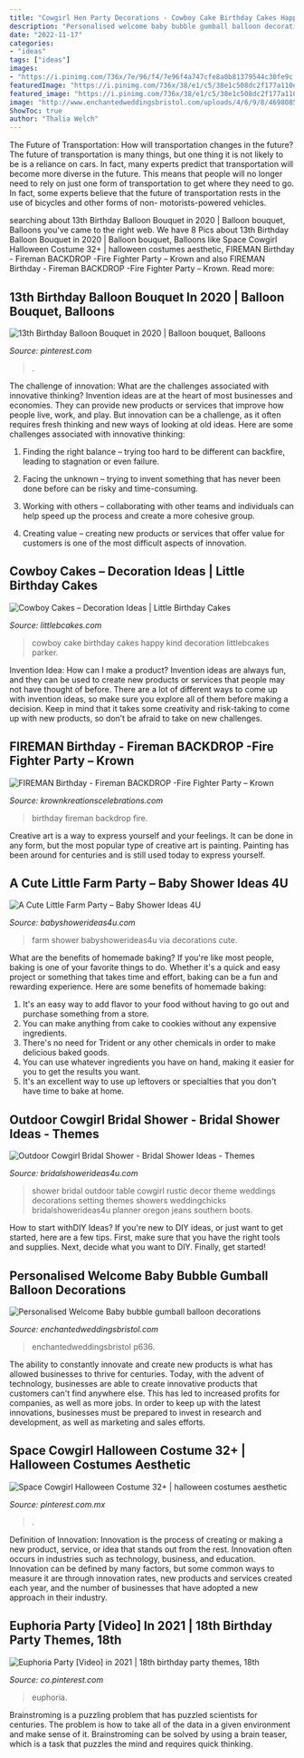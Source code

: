 ```yaml
---
title: "Cowgirl Hen Party Decorations - Cowboy Cake Birthday Cakes Happy Kind Decoration Littlebcakes Parker"
description: "Personalised welcome baby bubble gumball balloon decorations"
date: "2022-11-17"
categories:
- "ideas"
tags: ["ideas"]
images:
- "https://i.pinimg.com/736x/7e/96/f4/7e96f4a747cfe8a0b81379544c30fe9c.jpg"
featuredImage: "https://i.pinimg.com/736x/38/e1/c5/38e1c508dc2f177a110ed380bdbe3cca.jpg"
featured_image: "https://i.pinimg.com/736x/38/e1/c5/38e1c508dc2f177a110ed380bdbe3cca.jpg"
image: "http://www.enchantedweddingsbristol.com/uploads/4/6/9/8/46980855/s542440728562510073_p636_i4_w640.jpeg"
ShowToc: true
author: "Thalia Welch"
---
```



The Future of Transportation: How will transportation changes in the future?
The future of transportation is many things, but one thing it is not likely to be is a reliance on cars. In fact, many experts predict that transportation will become more diverse in the future. This means that people will no longer need to rely on just one form of transportation to get where they need to go. In fact, some experts believe that the future of transportation rests in the use of bicycles and other forms of non- motorists-powered vehicles.

	

		
searching about 13th Birthday Balloon Bouquet in 2020 | Balloon bouquet, Balloons you've came to the right web. We have 8 Pics about 13th Birthday Balloon Bouquet in 2020 | Balloon bouquet, Balloons like Space Cowgirl Halloween Costume 32+ | halloween costumes aesthetic, FIREMAN Birthday - Fireman BACKDROP -Fire Fighter Party – Krown and also FIREMAN Birthday - Fireman BACKDROP -Fire Fighter Party – Krown. Read more:
		
    
## 13th Birthday Balloon Bouquet In 2020 | Balloon Bouquet, Balloons

<img loading=lazy src="https://i.pinimg.com/736x/38/e1/c5/38e1c508dc2f177a110ed380bdbe3cca.jpg" onerror="this.onerror=null;this.src='https://tse1.mm.bing.net/th?id=OIP.75K-Sp8ml5Q5Ce6w6ZLuqAHaJ3&amp;pid=15.1';" alt="13th Birthday Balloon Bouquet in 2020 | Balloon bouquet, Balloons">

_Source: pinterest.com_

>. 

	

The challenge of innovation: What are the challenges associated with innovative thinking?
Invention ideas are at the heart of most businesses and economies. They can provide new products or services that improve how people live, work, and play. But innovation can be a challenge, as it often requires fresh thinking and new ways of looking at old ideas. Here are some challenges associated with innovative thinking:
1) Finding the right balance – trying too hard to be different can backfire, leading to stagnation or even failure.

2) Facing the unknown – trying to invent something that has never been done before can be risky and time-consuming.

3) Working with others – collaborating with other teams and individuals can help speed up the process and create a more cohesive group.

4) Creating value – creating new products or services that offer value for customers is one of the most difficult aspects of innovation.

    
## Cowboy Cakes – Decoration Ideas | Little Birthday Cakes

<img loading=lazy src="http://www.littlebcakes.com/wp-content/uploads/2014/02/Cowboy-Cake.jpg" onerror="this.onerror=null;this.src='https://tse1.mm.bing.net/th?id=OIP.xTADRv11sYCvkGf27jbytAHaJ4&amp;pid=15.1';" alt="Cowboy Cakes – Decoration Ideas | Little Birthday Cakes">

_Source: littlebcakes.com_

>cowboy cake birthday cakes happy kind decoration littlebcakes parker. 

	

Invention Idea: How can I make a product?
Invention ideas are always fun, and they can be used to create new products or services that people may not have thought of before. There are a lot of different ways to come up with invention ideas, so make sure you explore all of them before making a decision. Keep in mind that it takes some creativity and risk-taking to come up with new products, so don’t be afraid to take on new challenges.

    
## FIREMAN Birthday - Fireman BACKDROP -Fire Fighter Party – Krown

<img loading=lazy src="https://cdn.shopify.com/s/files/1/1128/1376/products/DSC_0605_grande.JPG?v=1455255384" onerror="this.onerror=null;this.src='https://tse2.mm.bing.net/th?id=OIP.VjezhcN6RFof625k2AVzJwAAAA&amp;pid=15.1';" alt="FIREMAN Birthday - Fireman BACKDROP -Fire Fighter Party – Krown">

_Source: krownkreationscelebrations.com_

>birthday fireman backdrop fire. 

	

Creative art is a way to express yourself and your feelings. It can be done in any form, but the most popular type of creative art is painting. Painting has been around for centuries and is still used today to express yourself.

    
## A Cute Little Farm Party – Baby Shower Ideas 4U

<img loading=lazy src="https://babyshowerideas4u.com/wp-content/uploads/2014/01/via_babyshowerideas4u_14.jpg" onerror="this.onerror=null;this.src='https://tse1.mm.bing.net/th?id=OIP.Rj0xi7fr6RNbolONd9c7HQHaLH&amp;pid=15.1';" alt="A Cute Little Farm Party – Baby Shower Ideas 4U">

_Source: babyshowerideas4u.com_

>farm shower babyshowerideas4u via decorations cute. 

	

What are the benefits of homemade baking?
If you're like most people, baking is one of your favorite things to do. Whether it's a quick and easy project or something that takes time and effort, baking can be a fun and rewarding experience. Here are some benefits of homemade baking: 
1) It's an easy way to add flavor to your food without having to go out and purchase something from a store. 
2) You can make anything from cake to cookies without any expensive ingredients. 
3) There's no need for Trident or any other chemicals in order to make delicious baked goods. 
4) You can use whatever ingredients you have on hand, making it easier for you to get the results you want. 
5) It's an excellent way to use up leftovers or specialties that you don't have time to bake at home.

    
## Outdoor Cowgirl Bridal Shower - Bridal Shower Ideas - Themes

<img loading=lazy src="https://www.bridalshowerideas4u.com/wp-content/uploads/2016/03/cowgirl-bridal-shower-guest-table-setting1.jpg" onerror="this.onerror=null;this.src='https://tse3.mm.bing.net/th?id=OIP.oJttbEvhlLU8nCviutG4cgHaLH&amp;pid=15.1';" alt="Outdoor Cowgirl Bridal Shower - Bridal Shower Ideas - Themes">

_Source: bridalshowerideas4u.com_

>shower bridal outdoor table cowgirl rustic decor theme weddings decorations setting themes showers weddingchicks bridalshowerideas4u planner oregon jeans southern boots. 

	

How to start withDIY Ideas?
If you're new to DIY ideas, or just want to get started, here are a few tips. First, make sure that you have the right tools and supplies. Next, decide what you want to DIY. Finally, get started!

    
## Personalised Welcome Baby Bubble Gumball Balloon Decorations

<img loading=lazy src="http://www.enchantedweddingsbristol.com/uploads/4/6/9/8/46980855/s542440728562510073_p636_i4_w640.jpeg" onerror="this.onerror=null;this.src='https://tse3.mm.bing.net/th?id=OIP.-7mVDDgN-4m9891v50qDbwHaOf&amp;pid=15.1';" alt="Personalised Welcome Baby bubble gumball balloon decorations">

_Source: enchantedweddingsbristol.com_

>enchantedweddingsbristol p636. 

	

The ability to constantly innovate and create new products is what has allowed businesses to thrive for centuries. Today, with the advent of technology, businesses are able to create innovative products that customers can't find anywhere else. This has led to increased profits for companies, as well as more jobs. In order to keep up with the latest innovations, businesses must be prepared to invest in research and development, as well as marketing and sales efforts.

    
## Space Cowgirl Halloween Costume 32+ | Halloween Costumes Aesthetic

<img loading=lazy src="https://i.pinimg.com/736x/18/6b/bc/186bbc23494a674714568530425ec18e.jpg" onerror="this.onerror=null;this.src='https://tse4.mm.bing.net/th?id=OIP.kDMlOibRFhFzklbTJlC9SwHaLf&amp;pid=15.1';" alt="Space Cowgirl Halloween Costume 32+ | halloween costumes aesthetic">

_Source: pinterest.com.mx_

>. 

	

Definition of Innovation:
Innovation is the process of creating or making a new product, service, or idea that stands out from the rest. Innovation often occurs in industries such as technology, business, and education. Innovation can be defined by many factors, but some common ways to measure it are through innovation rates, new products and services created each year, and the number of businesses that have adopted a new approach in their industry.

    
## Euphoria Party [Video] In 2021 | 18th Birthday Party Themes, 18th

<img loading=lazy src="https://i.pinimg.com/736x/7e/96/f4/7e96f4a747cfe8a0b81379544c30fe9c.jpg" onerror="this.onerror=null;this.src='https://tse3.mm.bing.net/th?id=OIP.l32GLliWfynREQMLasr7HwHaNK&amp;pid=15.1';" alt="Euphoria Party [Video] in 2021 | 18th birthday party themes, 18th">

_Source: co.pinterest.com_

>euphoria. 

	

Brainstroming is a puzzling problem that has puzzled scientists for centuries. The problem is how to take all of the data in a given environment and make sense of it. Brainstroming can be solved by using a brain teaser, which is a task that puzzles the mind and requires quick thinking.

